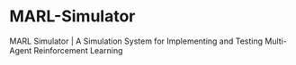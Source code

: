 # MARL-Simulator
MARL Simulator | A Simulation System for Implementing and Testing Multi-Agent Reinforcement Learning
